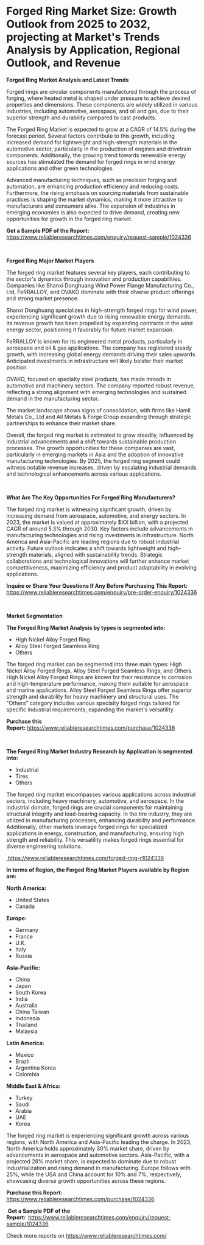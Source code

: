 <p><h1>Forged Ring Market Size: Growth Outlook from 2025 to 2032, projecting at Market's Trends Analysis by Application, Regional Outlook, and Revenue</h1></p><p><strong>Forged Ring Market Analysis and Latest Trends</strong></p>
<p><p>Forged rings are circular components manufactured through the process of forging, where heated metal is shaped under pressure to achieve desired properties and dimensions. These components are widely utilized in various industries, including automotive, aerospace, and oil and gas, due to their superior strength and durability compared to cast products. </p><p>The Forged Ring Market is expected to grow at a CAGR of 14.5% during the forecast period. Several factors contribute to this growth, including increased demand for lightweight and high-strength materials in the automotive sector, particularly in the production of engines and drivetrain components. Additionally, the growing trend towards renewable energy sources has stimulated the demand for forged rings in wind energy applications and other green technologies. </p><p>Advanced manufacturing techniques, such as precision forging and automation, are enhancing production efficiency and reducing costs. Furthermore, the rising emphasis on sourcing materials from sustainable practices is shaping the market dynamics, making it more attractive to manufacturers and consumers alike. The expansion of industries in emerging economies is also expected to drive demand, creating new opportunities for growth in the forged ring market.</p></p>
<p><strong>Get a Sample PDF of the Report:&nbsp;</strong> <a href="https://www.reliableresearchtimes.com/enquiry/request-sample/1024336?utm_campaign=3261&utm_medium=2&utm_source=Github&utm_content=ia&utm_term=05032025&utm_id=forged-ring">https://www.reliableresearchtimes.com/enquiry/request-sample/1024336</a></p>
<p>&nbsp;</p>
<p><strong>Forged Ring Major Market Players</strong></p>
<p><p>The forged ring market features several key players, each contributing to the sector's dynamics through innovation and production capabilities. Companies like Shanxi Donghuang Wind Power Flange Manufacturing Co., Ltd, FeRRALLOY, and OVAKO dominate with their diverse product offerings and strong market presence.</p><p>Shanxi Donghuang specializes in high-strength forged rings for wind power, experiencing significant growth due to rising renewable energy demands. Its revenue growth has been propelled by expanding contracts in the wind energy sector, positioning it favorably for future market expansion.</p><p>FeRRALLOY is known for its engineered metal products, particularly in aerospace and oil & gas applications. The company has registered steady growth, with increasing global energy demands driving their sales upwards. Anticipated investments in infrastructure will likely bolster their market position.</p><p>OVAKO, focused on specialty steel products, has made inroads in automotive and machinery sectors. The company reported robust revenue, reflecting a strong alignment with emerging technologies and sustained demand in the manufacturing sector.</p><p>The market landscape shows signs of consolidation, with firms like Hamil Metals Co., Ltd and All Metals & Forge Group expanding through strategic partnerships to enhance their market share. </p><p>Overall, the forged ring market is estimated to grow steadily, influenced by industrial advancements and a shift towards sustainable production processes. The growth opportunities for these companies are vast, particularly in emerging markets in Asia and the adoption of innovative manufacturing technologies. By 2025, the forged ring segment could witness notable revenue increases, driven by escalating industrial demands and technological enhancements across various applications.</p></p>
<p>&nbsp;</p>
<p><strong>What Are The Key Opportunities For Forged Ring Manufacturers?</strong></p>
<p><p>The forged ring market is witnessing significant growth, driven by increasing demand from aerospace, automotive, and energy sectors. In 2023, the market is valued at approximately $XX billion, with a projected CAGR of around 5.3% through 2030. Key factors include advancements in manufacturing technologies and rising investments in infrastructure. North America and Asia-Pacific are leading regions due to robust industrial activity. Future outlook indicates a shift towards lightweight and high-strength materials, aligned with sustainability trends. Strategic collaborations and technological innovations will further enhance market competitiveness, maximizing efficiency and product adaptability in evolving applications.</p></p>
<p><strong>Inquire or Share Your Questions If Any Before Purchasing This Report:</strong> <a href="https://www.reliableresearchtimes.com/enquiry/pre-order-enquiry/1024336?utm_campaign=3261&utm_medium=2&utm_source=Github&utm_content=ia&utm_term=05032025&utm_id=forged-ring">https://www.reliableresearchtimes.com/enquiry/pre-order-enquiry/1024336</a></p>
<p>&nbsp;</p>
<p><strong>Market Segmentation</strong></p>
<p><strong>The Forged Ring Market Analysis by types is segmented into:</strong></p>
<p><ul><li>High Nickel Alloy Forged Ring</li><li>Alloy Steel Forged Seamless Ring</li><li>Others</li></ul></p>
<p><p>The forged ring market can be segmented into three main types: High Nickel Alloy Forged Rings, Alloy Steel Forged Seamless Rings, and Others. High Nickel Alloy Forged Rings are known for their resistance to corrosion and high-temperature performance, making them suitable for aerospace and marine applications. Alloy Steel Forged Seamless Rings offer superior strength and durability for heavy machinery and structural uses. The "Others" category includes various specialty forged rings tailored for specific industrial requirements, expanding the market's versatility.</p></p>
<p><strong>Purchase this Report:&nbsp;</strong><a href="https://www.reliableresearchtimes.com/purchase/1024336?utm_campaign=3261&utm_medium=2&utm_source=Github&utm_content=ia&utm_term=05032025&utm_id=forged-ring">https://www.reliableresearchtimes.com/purchase/1024336</a></p>
<p>&nbsp;</p>
<p><strong>The Forged Ring Market Industry Research by Application is segmented into:</strong></p>
<p><ul><li>Industrial</li><li>Tires</li><li>Others</li></ul></p>
<p><p>The forged ring market encompasses various applications across industrial sectors, including heavy machinery, automotive, and aerospace. In the industrial domain, forged rings are crucial components for maintaining structural integrity and load-bearing capacity. In the tire industry, they are utilized in manufacturing processes, enhancing durability and performance. Additionally, other markets leverage forged rings for specialized applications in energy, construction, and manufacturing, ensuring high strength and reliability. This versatility makes forged rings essential for diverse engineering solutions.</p></p>
<p><a href="https://www.reliableresearchtimes.com/forged-ring-r1024336?utm_campaign=3261&utm_medium=2&utm_source=Github&utm_content=ia&utm_term=05032025&utm_id=forged-ring">&nbsp;https://www.reliableresearchtimes.com/forged-ring-r1024336</a></p>
<p><strong>In terms of Region, the Forged Ring Market Players available by Region are:</strong></p>
<p>
    <p> <strong> North America: </strong>
        <ul>
            <li>United States</li>
            <li>Canada</li>
        </ul>
        </p> 
    <p> <strong> Europe: </strong>
        <ul>
            <li>Germany</li>
            <li>France</li>
            <li>U.K.</li>
            <li>Italy</li>
            <li>Russia</li>
        </ul>
        </p> 
    <p> <strong> Asia-Pacific: </strong>
        <ul>
            <li>China</li>
            <li>Japan</li>
            <li>South Korea</li>
            <li>India</li>
            <li>Australia</li>
            <li>China Taiwan</li>
            <li>Indonesia</li>
            <li>Thailand</li>
            <li>Malaysia</li>
        </ul>
        </p> 
    <p> <strong> Latin America: </strong>
        <ul>
            <li>Mexico</li>
            <li>Brazil</li>
            <li>Argentina Korea</li>
            <li>Colombia</li>
        </ul>
        </p> 
    <p> <strong> Middle East & Africa: </strong>
        <ul>
            <li>Turkey</li>
            <li>Saudi</li>
            <li>Arabia</li>
            <li>UAE</li>
            <li>Korea</li>
        </ul>
    </p>
    </p>
<p><p>The forged ring market is experiencing significant growth across various regions, with North America and Asia-Pacific leading the charge. In 2023, North America holds approximately 30% market share, driven by advancements in aerospace and automotive sectors. Asia-Pacific, with a projected 28% market share, is expected to dominate due to robust industrialization and rising demand in manufacturing. Europe follows with 25%, while the USA and China account for 10% and 7%, respectively, showcasing diverse growth opportunities across these regions.</p></p>
<p><strong>Purchase this Report: </strong><a href="https://www.reliableresearchtimes.com/purchase/1024336?utm_campaign=3261&utm_medium=2&utm_source=Github&utm_content=ia&utm_term=05032025&utm_id=forged-ring">https://www.reliableresearchtimes.com/purchase/1024336</a></p>
<p>&nbsp;<strong>Get a Sample PDF of the Report:&nbsp;&nbsp;</strong><a href="https://www.reliableresearchtimes.com/enquiry/request-sample/1024336?utm_campaign=3261&utm_medium=2&utm_source=Github&utm_content=ia&utm_term=05032025&utm_id=forged-ring">https://www.reliableresearchtimes.com/enquiry/request-sample/1024336</a></p>
<p><strong></strong></p>
<p>Check more reports on <a href="https://www.reliableresearchtimes.com/?utm_campaign=3261&utm_medium=2&utm_source=Github&utm_content=ia&utm_term=05032025&utm_id=forged-ring">https://www.reliableresearchtimes.com/</a></p>